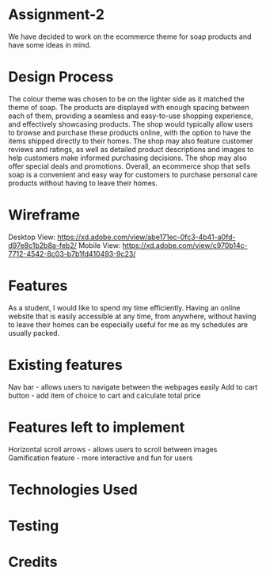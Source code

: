 # Assignment-2
We have decided to work on the ecommerce theme for soap products and have some ideas in mind. 

# Design Process
The colour theme was chosen to be on the lighter side as it matched the theme of soap. The products are displayed with enough spacing between each of them, providing a seamless and easy-to-use shopping experience, and effectively showcasing products. The shop would typically allow users to browse and purchase these products online, with the option to have the items shipped directly to their homes. 
The shop may also feature customer reviews and ratings, as well as detailed product descriptions and images to help customers make informed purchasing decisions. The shop may also offer special deals and promotions. Overall, an ecommerce shop that sells soap is a convenient and easy way for customers to purchase personal care products without having to leave their homes.

# Wireframe
Desktop View: https://xd.adobe.com/view/abe171ec-0fc3-4b41-a0fd-d97e8c1b2b8a-feb2/
Mobile View: https://xd.adobe.com/view/c970b14c-7712-4542-8c03-b7b1fd410493-9c23/

# Features
As a student, I would like to spend my time efficiently. Having an online website that is easily accessible at any time, from anywhere, without having to leave their homes can be especially useful for me as  my schedules are usually packed.

# Existing features
Nav bar - allows users to navigate between the webpages easily
Add to cart button -  add item of choice to cart and calculate total price

# Features left to implement
Horizontal scroll arrows - allows users to scroll between images
Gamification feature - more interactive and fun for users

# Technologies Used

# Testing

# Credits
